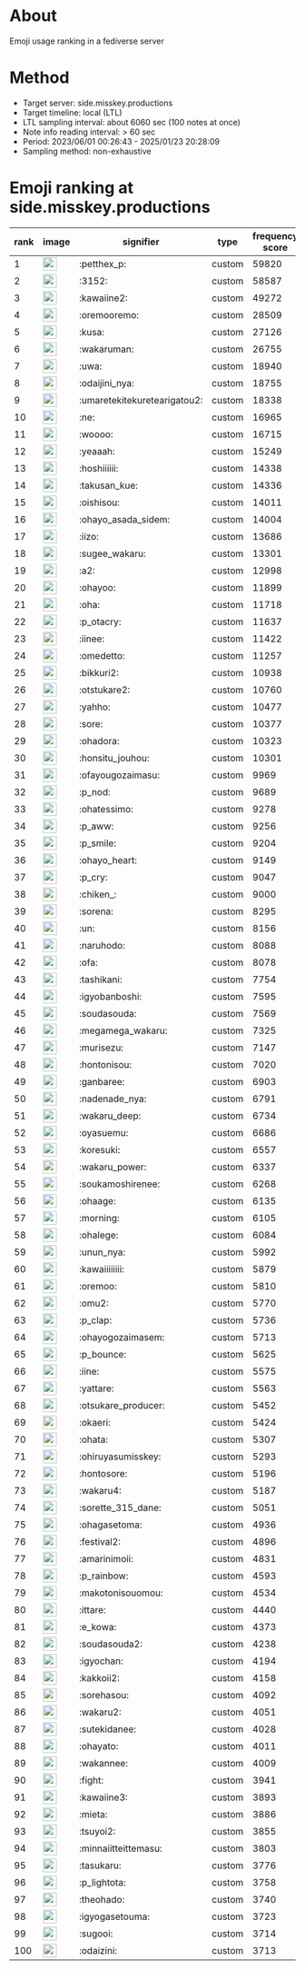# About
Emoji usage ranking in a fediverse server

# Method
- Target server: side.misskey.productions
- Target timeline: local (LTL)
- LTL sampling interval: about 6060 sec (100 notes at once)
- Note info reading interval: > 60 sec
- Period: 2023/06/01 00:26:43 - 2025/01/23 20:28:09 
- Sampling method: non-exhaustive

# Emoji ranking at side.misskey.productions

|rank|image|signifier|type|frequency score|
|----|----|----|----|----|
|1|<img height="24" src="https://side.misskey.productions/emoji/petthex_p.webp">|:petthex_p:|custom|59820|
|2|<img height="24" src="https://side.misskey.productions/emoji/3152.webp">|:3152:|custom|58587|
|3|<img height="24" src="https://side.misskey.productions/emoji/kawaiine2.webp">|:kawaiine2:|custom|49272|
|4|<img height="24" src="https://side.misskey.productions/emoji/oremooremo.webp">|:oremooremo:|custom|28509|
|5|<img height="24" src="https://side.misskey.productions/emoji/kusa.webp">|:kusa:|custom|27126|
|6|<img height="24" src="https://side.misskey.productions/emoji/wakaruman.webp">|:wakaruman:|custom|26755|
|7|<img height="24" src="https://side.misskey.productions/emoji/uwa.webp">|:uwa:|custom|18940|
|8|<img height="24" src="https://side.misskey.productions/emoji/odaijini_nya.webp">|:odaijini_nya:|custom|18755|
|9|<img height="24" src="https://side.misskey.productions/emoji/umaretekitekuretearigatou2.webp">|:umaretekitekuretearigatou2:|custom|18338|
|10|<img height="24" src="https://side.misskey.productions/emoji/ne.webp">|:ne:|custom|16965|
|11|<img height="24" src="https://side.misskey.productions/emoji/woooo.webp">|:woooo:|custom|16715|
|12|<img height="24" src="https://side.misskey.productions/emoji/yeaaah.webp">|:yeaaah:|custom|15249|
|13|<img height="24" src="https://side.misskey.productions/emoji/hoshiiiiii.webp">|:hoshiiiiii:|custom|14338|
|14|<img height="24" src="https://side.misskey.productions/emoji/takusan_kue.webp">|:takusan_kue:|custom|14336|
|15|<img height="24" src="https://side.misskey.productions/emoji/oishisou.webp">|:oishisou:|custom|14011|
|16|<img height="24" src="https://side.misskey.productions/emoji/ohayo_asada_sidem.webp">|:ohayo_asada_sidem:|custom|14004|
|17|<img height="24" src="https://side.misskey.productions/emoji/iizo.webp">|:iizo:|custom|13686|
|18|<img height="24" src="https://side.misskey.productions/emoji/sugee_wakaru.webp">|:sugee_wakaru:|custom|13301|
|19|<img height="24" src="https://side.misskey.productions/emoji/a2.webp">|:a2:|custom|12998|
|20|<img height="24" src="https://side.misskey.productions/emoji/ohayoo.webp">|:ohayoo:|custom|11899|
|21|<img height="24" src="https://side.misskey.productions/emoji/oha.webp">|:oha:|custom|11718|
|22|<img height="24" src="https://side.misskey.productions/emoji/p_otacry.webp">|:p_otacry:|custom|11637|
|23|<img height="24" src="https://side.misskey.productions/emoji/iinee.webp">|:iinee:|custom|11422|
|24|<img height="24" src="https://side.misskey.productions/emoji/omedetto.webp">|:omedetto:|custom|11257|
|25|<img height="24" src="https://side.misskey.productions/emoji/bikkuri2.webp">|:bikkuri2:|custom|10938|
|26|<img height="24" src="https://side.misskey.productions/emoji/otstukare2.webp">|:otstukare2:|custom|10760|
|27|<img height="24" src="https://side.misskey.productions/emoji/yahho.webp">|:yahho:|custom|10477|
|28|<img height="24" src="https://side.misskey.productions/emoji/sore.webp">|:sore:|custom|10377|
|29|<img height="24" src="https://side.misskey.productions/emoji/ohadora.webp">|:ohadora:|custom|10323|
|30|<img height="24" src="https://side.misskey.productions/emoji/honsitu_jouhou.webp">|:honsitu_jouhou:|custom|10301|
|31|<img height="24" src="https://side.misskey.productions/emoji/ofayougozaimasu.webp">|:ofayougozaimasu:|custom|9969|
|32|<img height="24" src="https://side.misskey.productions/emoji/p_nod.webp">|:p_nod:|custom|9689|
|33|<img height="24" src="https://side.misskey.productions/emoji/ohatessimo.webp">|:ohatessimo:|custom|9278|
|34|<img height="24" src="https://side.misskey.productions/emoji/p_aww.webp">|:p_aww:|custom|9256|
|35|<img height="24" src="https://side.misskey.productions/emoji/p_smile.webp">|:p_smile:|custom|9204|
|36|<img height="24" src="https://side.misskey.productions/emoji/ohayo_heart.webp">|:ohayo_heart:|custom|9149|
|37|<img height="24" src="https://side.misskey.productions/emoji/p_cry.webp">|:p_cry:|custom|9047|
|38|<img height="24" src="https://side.misskey.productions/emoji/chiken_.webp">|:chiken_:|custom|9000|
|39|<img height="24" src="https://side.misskey.productions/emoji/sorena.webp">|:sorena:|custom|8295|
|40|<img height="24" src="https://side.misskey.productions/emoji/un.webp">|:un:|custom|8156|
|41|<img height="24" src="https://side.misskey.productions/emoji/naruhodo.webp">|:naruhodo:|custom|8088|
|42|<img height="24" src="https://side.misskey.productions/emoji/ofa.webp">|:ofa:|custom|8078|
|43|<img height="24" src="https://side.misskey.productions/emoji/tashikani.webp">|:tashikani:|custom|7754|
|44|<img height="24" src="https://side.misskey.productions/emoji/igyobanboshi.webp">|:igyobanboshi:|custom|7595|
|45|<img height="24" src="https://side.misskey.productions/emoji/soudasouda.webp">|:soudasouda:|custom|7569|
|46|<img height="24" src="https://side.misskey.productions/emoji/megamega_wakaru.webp">|:megamega_wakaru:|custom|7325|
|47|<img height="24" src="https://side.misskey.productions/emoji/murisezu.webp">|:murisezu:|custom|7147|
|48|<img height="24" src="https://side.misskey.productions/emoji/hontonisou.webp">|:hontonisou:|custom|7020|
|49|<img height="24" src="https://side.misskey.productions/emoji/ganbaree.webp">|:ganbaree:|custom|6903|
|50|<img height="24" src="https://side.misskey.productions/emoji/nadenade_nya.webp">|:nadenade_nya:|custom|6791|
|51|<img height="24" src="https://side.misskey.productions/emoji/wakaru_deep.webp">|:wakaru_deep:|custom|6734|
|52|<img height="24" src="https://side.misskey.productions/emoji/oyasuemu.webp">|:oyasuemu:|custom|6686|
|53|<img height="24" src="https://side.misskey.productions/emoji/koresuki.webp">|:koresuki:|custom|6557|
|54|<img height="24" src="https://side.misskey.productions/emoji/wakaru_power.webp">|:wakaru_power:|custom|6337|
|55|<img height="24" src="https://side.misskey.productions/emoji/soukamoshirenee.webp">|:soukamoshirenee:|custom|6268|
|56|<img height="24" src="https://side.misskey.productions/emoji/ohaage.webp">|:ohaage:|custom|6135|
|57|<img height="24" src="https://side.misskey.productions/emoji/morning.webp">|:morning:|custom|6105|
|58|<img height="24" src="https://side.misskey.productions/emoji/ohalege.webp">|:ohalege:|custom|6084|
|59|<img height="24" src="https://side.misskey.productions/emoji/unun_nya.webp">|:unun_nya:|custom|5992|
|60|<img height="24" src="https://side.misskey.productions/emoji/kawaiiiiiiii.webp">|:kawaiiiiiiii:|custom|5879|
|61|<img height="24" src="https://side.misskey.productions/emoji/oremoo.webp">|:oremoo:|custom|5810|
|62|<img height="24" src="https://side.misskey.productions/emoji/omu2.webp">|:omu2:|custom|5770|
|63|<img height="24" src="https://side.misskey.productions/emoji/p_clap.webp">|:p_clap:|custom|5736|
|64|<img height="24" src="https://side.misskey.productions/emoji/ohayogozaimasem.webp">|:ohayogozaimasem:|custom|5713|
|65|<img height="24" src="https://side.misskey.productions/emoji/p_bounce.webp">|:p_bounce:|custom|5625|
|66|<img height="24" src="https://side.misskey.productions/emoji/iine.webp">|:iine:|custom|5575|
|67|<img height="24" src="https://side.misskey.productions/emoji/yattare.webp">|:yattare:|custom|5563|
|68|<img height="24" src="https://side.misskey.productions/emoji/otsukare_producer.webp">|:otsukare_producer:|custom|5452|
|69|<img height="24" src="https://side.misskey.productions/emoji/okaeri.webp">|:okaeri:|custom|5424|
|70|<img height="24" src="https://side.misskey.productions/emoji/ohata.webp">|:ohata:|custom|5307|
|71|<img height="24" src="https://side.misskey.productions/emoji/ohiruyasumisskey.webp">|:ohiruyasumisskey:|custom|5293|
|72|<img height="24" src="https://side.misskey.productions/emoji/hontosore.webp">|:hontosore:|custom|5196|
|73|<img height="24" src="https://side.misskey.productions/emoji/wakaru4.webp">|:wakaru4:|custom|5187|
|74|<img height="24" src="https://side.misskey.productions/emoji/sorette_315_dane.webp">|:sorette_315_dane:|custom|5051|
|75|<img height="24" src="https://side.misskey.productions/emoji/ohagasetoma.webp">|:ohagasetoma:|custom|4936|
|76|<img height="24" src="https://side.misskey.productions/emoji/festival2.webp">|:festival2:|custom|4896|
|77|<img height="24" src="https://side.misskey.productions/emoji/amarinimoii.webp">|:amarinimoii:|custom|4831|
|78|<img height="24" src="https://side.misskey.productions/emoji/p_rainbow.webp">|:p_rainbow:|custom|4593|
|79|<img height="24" src="https://side.misskey.productions/emoji/makotonisouomou.webp">|:makotonisouomou:|custom|4534|
|80|<img height="24" src="https://side.misskey.productions/emoji/ittare.webp">|:ittare:|custom|4440|
|81|<img height="24" src="https://side.misskey.productions/emoji/e_kowa.webp">|:e_kowa:|custom|4373|
|82|<img height="24" src="https://side.misskey.productions/emoji/soudasouda2.webp">|:soudasouda2:|custom|4238|
|83|<img height="24" src="https://side.misskey.productions/emoji/igyochan.webp">|:igyochan:|custom|4194|
|84|<img height="24" src="https://side.misskey.productions/emoji/kakkoii2.webp">|:kakkoii2:|custom|4158|
|85|<img height="24" src="https://side.misskey.productions/emoji/sorehasou.webp">|:sorehasou:|custom|4092|
|86|<img height="24" src="https://side.misskey.productions/emoji/wakaru2.webp">|:wakaru2:|custom|4051|
|87|<img height="24" src="https://side.misskey.productions/emoji/sutekidanee.webp">|:sutekidanee:|custom|4028|
|88|<img height="24" src="https://side.misskey.productions/emoji/ohayato.webp">|:ohayato:|custom|4011|
|89|<img height="24" src="https://side.misskey.productions/emoji/wakannee.webp">|:wakannee:|custom|4009|
|90|<img height="24" src="https://side.misskey.productions/emoji/fight.webp">|:fight:|custom|3941|
|91|<img height="24" src="https://side.misskey.productions/emoji/kawaiine3.webp">|:kawaiine3:|custom|3893|
|92|<img height="24" src="https://side.misskey.productions/emoji/mieta.webp">|:mieta:|custom|3886|
|93|<img height="24" src="https://side.misskey.productions/emoji/tsuyoi2.webp">|:tsuyoi2:|custom|3855|
|94|<img height="24" src="https://side.misskey.productions/emoji/minnaiitteittemasu.webp">|:minnaiitteittemasu:|custom|3803|
|95|<img height="24" src="https://side.misskey.productions/emoji/tasukaru.webp">|:tasukaru:|custom|3776|
|96|<img height="24" src="https://side.misskey.productions/emoji/p_lightota.webp">|:p_lightota:|custom|3758|
|97|<img height="24" src="https://side.misskey.productions/emoji/theohado.webp">|:theohado:|custom|3740|
|98|<img height="24" src="https://side.misskey.productions/emoji/igyogasetouma.webp">|:igyogasetouma:|custom|3723|
|99|<img height="24" src="https://side.misskey.productions/emoji/sugooi.webp">|:sugooi:|custom|3714|
|100|<img height="24" src="https://side.misskey.productions/emoji/odaizini.webp">|:odaizini:|custom|3713|
